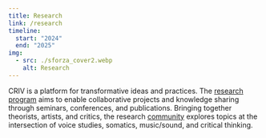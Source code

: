 ```yaml
---
title: Research
link: /research
timeline:
  start: "2024"
  end: "2025"
img:
  - src: ./sforza_cover2.webp
    alt: Research
---
```


CRIV is a platform for transformative ideas and practices. The [research program](/research) aims to enable collaborative projects and knowledge sharing through seminars, conferences, and publications. Bringing together theorists, artists, and critics, the research [community](/people) explores topics at the intersection of voice studies, somatics, music/sound, and critical thinking.
